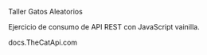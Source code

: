 Taller Gatos Aleatorios

Ejercicio de consumo de API REST con JavaScript vainilla.

docs.TheCatApi.com
